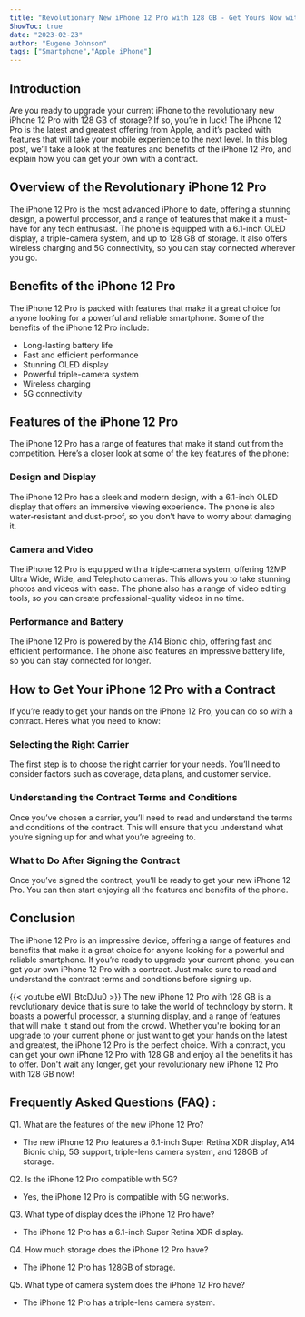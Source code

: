 ```yaml
---
title: "Revolutionary New iPhone 12 Pro with 128 GB - Get Yours Now with a Contract!"
ShowToc: true 
date: "2023-02-23"
author: "Eugene Johnson" 
tags: ["Smartphone","Apple iPhone"]
---
```

## Introduction
Are you ready to upgrade your current iPhone to the revolutionary new iPhone 12 Pro with 128 GB of storage? If so, you’re in luck! The iPhone 12 Pro is the latest and greatest offering from Apple, and it’s packed with features that will take your mobile experience to the next level. In this blog post, we’ll take a look at the features and benefits of the iPhone 12 Pro, and explain how you can get your own with a contract. 

## Overview of the Revolutionary iPhone 12 Pro
The iPhone 12 Pro is the most advanced iPhone to date, offering a stunning design, a powerful processor, and a range of features that make it a must-have for any tech enthusiast. The phone is equipped with a 6.1-inch OLED display, a triple-camera system, and up to 128 GB of storage. It also offers wireless charging and 5G connectivity, so you can stay connected wherever you go. 

## Benefits of the iPhone 12 Pro
The iPhone 12 Pro is packed with features that make it a great choice for anyone looking for a powerful and reliable smartphone. Some of the benefits of the iPhone 12 Pro include: 

- Long-lasting battery life 
- Fast and efficient performance 
- Stunning OLED display 
- Powerful triple-camera system 
- Wireless charging 
- 5G connectivity 

## Features of the iPhone 12 Pro
The iPhone 12 Pro has a range of features that make it stand out from the competition. Here’s a closer look at some of the key features of the phone: 

### Design and Display 
The iPhone 12 Pro has a sleek and modern design, with a 6.1-inch OLED display that offers an immersive viewing experience. The phone is also water-resistant and dust-proof, so you don’t have to worry about damaging it. 

### Camera and Video 
The iPhone 12 Pro is equipped with a triple-camera system, offering 12MP Ultra Wide, Wide, and Telephoto cameras. This allows you to take stunning photos and videos with ease. The phone also has a range of video editing tools, so you can create professional-quality videos in no time. 

### Performance and Battery 
The iPhone 12 Pro is powered by the A14 Bionic chip, offering fast and efficient performance. The phone also features an impressive battery life, so you can stay connected for longer. 

## How to Get Your iPhone 12 Pro with a Contract
If you’re ready to get your hands on the iPhone 12 Pro, you can do so with a contract. Here’s what you need to know: 

### Selecting the Right Carrier
The first step is to choose the right carrier for your needs. You’ll need to consider factors such as coverage, data plans, and customer service. 

### Understanding the Contract Terms and Conditions
Once you’ve chosen a carrier, you’ll need to read and understand the terms and conditions of the contract. This will ensure that you understand what you’re signing up for and what you’re agreeing to. 

### What to Do After Signing the Contract
Once you’ve signed the contract, you’ll be ready to get your new iPhone 12 Pro. You can then start enjoying all the features and benefits of the phone. 

## Conclusion
The iPhone 12 Pro is an impressive device, offering a range of features and benefits that make it a great choice for anyone looking for a powerful and reliable smartphone. If you’re ready to upgrade your current phone, you can get your own iPhone 12 Pro with a contract. Just make sure to read and understand the contract terms and conditions before signing up.

{{< youtube eWI_BtcDJu0 >}} 
The new iPhone 12 Pro with 128 GB is a revolutionary device that is sure to take the world of technology by storm. It boasts a powerful processor, a stunning display, and a range of features that will make it stand out from the crowd. Whether you're looking for an upgrade to your current phone or just want to get your hands on the latest and greatest, the iPhone 12 Pro is the perfect choice. With a contract, you can get your own iPhone 12 Pro with 128 GB and enjoy all the benefits it has to offer. Don't wait any longer, get your revolutionary new iPhone 12 Pro with 128 GB now!

## Frequently Asked Questions (FAQ) :
Q1. What are the features of the new iPhone 12 Pro?
- The new iPhone 12 Pro features a 6.1-inch Super Retina XDR display, A14 Bionic chip, 5G support, triple-lens camera system, and 128GB of storage. 

Q2. Is the iPhone 12 Pro compatible with 5G?
- Yes, the iPhone 12 Pro is compatible with 5G networks.

Q3. What type of display does the iPhone 12 Pro have?
- The iPhone 12 Pro has a 6.1-inch Super Retina XDR display.

Q4. How much storage does the iPhone 12 Pro have?
- The iPhone 12 Pro has 128GB of storage.

Q5. What type of camera system does the iPhone 12 Pro have?
- The iPhone 12 Pro has a triple-lens camera system.


